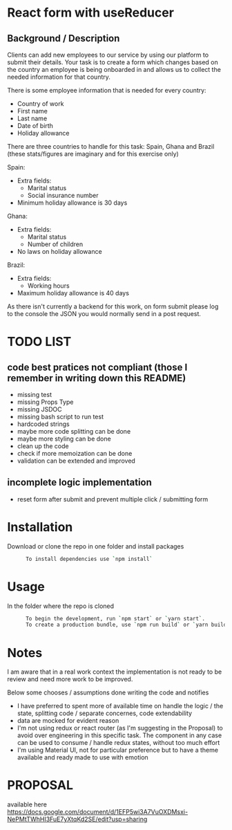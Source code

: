 # React form with useReducer
## Background / Description
Clients can add new employees to our service by using our platform to submit their details. Your task is to create a form which changes based on the country an employee is being onboarded in and allows us to collect the needed information for that country.

There is some employee information that is needed for every country:

- Country of work
- First name
- Last name
- Date of birth
- Holiday allowance

There are three countries to handle for this task: Spain, Ghana and Brazil (these stats/figures are imaginary and for this exercise only)

Spain: 

- Extra fields:
    - Marital status
    - Social insurance number
- Minimum holiday allowance is 30 days

Ghana:

- Extra fields:
    - Marital status
    - Number of children
- No laws on holiday allowance

Brazil:

- Extra fields:
    - Working hours
- Maximum holiday allowance is 40 days

As there isn't currently a backend for this work, on form submit please log to the console the JSON you would normally send in a post request.

# TODO LIST
## code best pratices not compliant (those I remember in writing down this README)
- missing test
- missing Props Type
- missing JSDOC
- missing bash script to run test
- hardcoded strings
- maybe more code splitting can be done
- maybe more styling can be done
- clean up the code
- check if more memoization can be done
- validation can be extended and improved

## incomplete logic implementation
- reset form after submit and prevent multiple click / submitting form 
# Installation

Download or clone the repo in one folder and install packages

```bash
      To install dependencies use `npm install`
```

# Usage

In the folder where the repo is cloned

```bash
      To begin the development, run `npm start` or `yarn start`.
      To create a production bundle, use `npm run build` or `yarn build`.
```

# Notes
I am aware that in a real work context the implementation is not ready to be review and need more work to be improved.

Below some chooses / assumptions done writing the code and notifies
- I have preferred to spent more of available time on handle the logic / the state, splitting code / separate concernes, code extendability
- data are mocked for evident reason
- I'm not using redux or react router (as I'm suggesting in the Proposal) to avoid over engineering in this specific task. The component in any case can be used to consume / handle redux states, without too much effort
- I'm using Material UI, not for particular preference but to have a theme available and ready made to use with emotion

# PROPOSAL
available here https://docs.google.com/document/d/1EFP5wi3A7VuOXDMsxi-NePMtTWhHI3FuE7yXtqKd2SE/edit?usp=sharing
